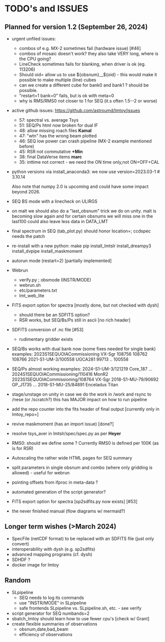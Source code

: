 # TODO's and ISSUES

## Planned for version 1.2 (September 26, 2024)

- urgent unfiled issues:
  - combos of e.g. MX-2 sometimes fail (hardware issue)  [#46]
  - combos of mosaic doesn't work?   they also take VERY long, where is the CPU going?
  - LineCheck sometimes fails for blanking, when driver is ok (eg. 113206)
  - Should oid= allow us to use ${obsnum}__${oid} - this would make it possible to make multiple (line) cubes
  - can we create a different cube for bank0 and bank1 ?  should be possible.
  - "restart=1 bank=0" fails, but is ok with meta=0
  - why is RMS/RMS0 not closer to 1 for SEQ (it.s often 1.5--2 or worse)

- active github issues:  https://github.com/astroumd/lmtoy/issues
  - 57: spectral vs. average Tsys
  - 51: SEQ/Ps html now broken for dual IF
  - 48: allow missing roach files  **Kamal**
  - 47: "wtn" has the wrong beam plotted
  - 46: SEQ low power can crash pipeline (MX-2 example mentioned before)
  - 45: RSR not commutative **+Min**
  - 38: final DataVerse items **marc**
  - 35: inttime not correct - we need the ON time only,not ON+OFF+CAL

- python versions via install_anaconda3:
  we now use version=2023.03-1 # 3.10.14 

  Also note that numpy 2.0 is upcoming and could have some impact beyond 2026.

- SEQ BS mode with a linecheck on ULIRGS

- on malt we should also do a "last_obsnum" trick we do on unity. malt is becoming slow
  again and for certain obsnums we will miss one in the last100
  could also leave less data in DATA_LMT

- final spectrum in SEQ (tab_plot.py) should honor location=; ccdspec needs the patch

- re-install with a new python:
  make pip install_lmtslr install_dreampy3 install_dvpipe install_maskmoment
  
- autorun mode (restart=2) [partially implemented]

- Webrun
  - verify.py ; obsmode (INSTR/MODE)
  - webrun.sh
  - etc/parameters.txt
  - lmt_web_lite

- FITS export option for spectra [mostly done, but not checked with dysh]
  - should there be an SDFITS option?
  - RSR works, but SEQ/Bs/Ps still in ascii [no rich header]

- SDFITS conversion of .nc file [#53]
  - rudimentary gridder exists

- SEQ/Bs works with dual bank now (some fixes needed for single bank)
  examples:  2023S1SEQUOIACommissioning  VX-Sgr    108756 108762 108766
             2021-S1-UM-3/100558         UGCA281   99713 .. 100558

- SEQ/Ps almost working
  examples:  2024-S1-UM-3/121219                Core_187 ...
             2024S1SEQUOIACommissioning/110416  MonR2
             2023S1SEQUOIACommissioning/108764  VX-Sgr
	     2018-S1-MU-79/90692                GP_J1735 ...
             2018-S1-MU-25/84891                Enceladus  Titan   

- stage/unstage on unity in case we do the work in /work and rsync to /nese (or /scratch?)
  this has MAJOR impact on how to run pipeline

- add the repo counter into the fits header of final output [currently only in lmtoy_repo=]
- revive maskmoment (has an import issue) [done?]
- resolve tsys_aver in lmtslr/spec/spec.py as per **Heyer**
- RMS0:   should we define some <Tsys>?  Currently RMS0 is defined per 100K (as is for RSR)
- Autoscaling the rather wide HTML pages for SEQ summary
- split parameters in single obsnum and combo (where only gridding is allowed) - useful for webrun
- pointing offsets from ifproc in meta-data ?
- automated generation of the script generator?
- FITS export option for spectra [sp2sdfits.py now exists]  [#53]
- the never finished manual (flow diagrams w/ mermaid?)

## Longer term wishes (>March 2024)

- SpecFile (netCDF format) to be replaced with an SDFITS file (just only convert)
- interoperability with dysh  (e.g. sp2sdfits)
- advanced mapping programs (cf. dysh)
- SDHDF ?
- docker image for lmtoy

## Random

- SLpipeline
  - SEQ needs to log its commands
  - use "INSTR/MODE" in SLpipeline
  - safe frontends SLpipeline vs. SLpipeline.sh,  etc. - see verify
- script generator for SEQ numbands=2
- sbatch_lmtoy should learn how to use fewer cpu's [check w/ Grant]
- create flexible summaries of observations
  - obsnum,date,bad_beam
  - efficiency of observations


